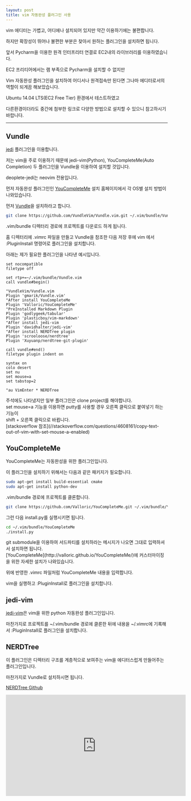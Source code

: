 ```yaml
---
layout: post
title: vim 자동완성 플러그인 사용
---
```


vim 에디터는 가볍고, 어디에나 설치되어 있지만 약간 이용하기에는 불편합니다.

하지만 확장성이 뛰어나 불편한 부분은 찾아서 원하는 플러그인을 설치하면 됩니다.

앞서 Pycharm을 이용한 원격 인터프리터 연결로 EC2내의 라이브러리를 이용하였습니다.

EC2 프리티어에서는 램 부족으로 Pycharm을 설치할 수 없지만

Vim 자동완성 플러그인을 설치하여 어디서나 원격접속만 된다면 그나마 에디터로서의 역할이 되게끔 해보았습니다.

Ubuntu 14.04 LTS(EC2 Free Tier) 환경에서 테스트하였고

다른환경이더라도 중간에 첨부한 링크로 다양한 방법으로 설치할 수 있으니 참고하시기 바랍니다.

---

## Vundle

[jedi](//jedi.jedidjah.ch/en/latest/docs/usage.html) 플러그인을 이용합니다.

저는 vim을 주로 이용하기 때문에 jedi-vim(Python), YouCompleteMe(Auto Completion) 두 플러그인을 Vundle을 이용하여 설치할 것입니다.

<div class='def'>
deoplete-jedi는 neovim 전용입니다.
</div>

먼저 자동완성 플러그인인 [YouCompleteMe](http://valloric.github.io/YouCompleteMe/) 설치 홈페이지에서 각 OS별 설치 방법이 나와있습니다.

먼저 [Vundle](https://github.com/VundleVim/Vundle.vim)을 설치하라고 합니다.

```bash
git clone https://github.com/VundleVim/Vundle.vim.git ~/.vim/bundle/Vundle.vim
```

.vim/bundle 디렉터리 경로에 프로젝트를 다운로드 하게 됩니다.

홈 디렉터리에 .vimrc 파일을 만들고 Vundle을 참조한 다음 저장 후에 vim 에서 :PluginInstall 명령어로 플러그인을 설치합니다.

아래는 제가 필요한 플러그인을 나타낸 예시입니다.

```vim
set nocompatible
filetype off

set rtp+=~/.vim/bundle/Vundle.vim
call vundle#begin()

"VundleVim/Vundle.vim
Plugin 'gmarik/Vundle.vim'
"After install YouCompleteMe
Plugin 'Valloric/YouCompleteMe'
"PreInstalled Markdown Plugin
Plugin 'godlygeek/tabular'
Plugin 'plasticboy/vim-markdown'
"After install jedi-vim
Plugin 'davidhalter/jedi-vim'
"After install NERDTree plugin
Plugin 'scrooloose/nerdtree'
Plugin 'Xuyuanp/nerdtree-git-plugin'

call vundle#end()
filetype plugin indent on

syntax on
colo desert
set nu
set mouse=a
set tabstop=2

"au VimEnter * NERDTree
```

<div class="def">
주석에도 나타냈지만 일부 플러그인은 clone project를 해야합니다.
</div>


<div class="warn">
set mouse=a 기능을 이용하면 putty를 사용할 경우 오른쪽 클릭으로 붙여넣기 하는 기능이<br>
shift + 오른쪽 클릭으로 바뀝니다.<br>
[stackoverflow 참조](//stackoverflow.com/questions/4608161/copy-text-out-of-vim-with-set-mouse-a-enabled)
</div>

## YouCompleteMe

YouCompleteMe는 자동완성을 위한 플러그인입니다.

이 플러그인을 설치하기 위해서는 다음과 같은 패키지가 필요합니다.

```bash
sudo apt-get install build-essential cmake
sudo apt-get install python-dev
```

.vim/bundle 경로에 프로젝트를 클론합니다.

```bash
git clone https://github.com/Valloric/YouCompleteMe.git ~/.vim/bundle/YouCompleteMe
```

그런 다음 install.py를 실행시키면 됩니다.

```bash
cd ~/.vim/bundle/YouCompleteMe
./install.py
```

<div class='def'>
git submodule을 이용하여 서드파티를 설치하라는 메시지가 나오면 그대로 입력하셔서 설치하면 됩니다.<br>
[YouCompleteMe](http://valloric.github.io/YouCompleteMe/)에 커스터마이징을 위한 자세한 설치가 나와있습니다.
</div>

위에 반영한 .vimrc 파일처럼 YouCompleteMe 내용을 입력합니다.

vim을 실행하고 :PluginInstall로 플러그인을 설치합니다.

## jedi-vim

[jedi-vim](//github.com/davidhalter/jedi-vim)은 vim을 위한 python 자동완성 플러그인입니다.

마찬가지로 프로젝트를 ~/.vim/bundle 경로에 클론한 뒤에 내용을 ~/.vimrc에 기록해서 :PluginInstall로 플러그인을 설치합니다.

## NERDTree

이 플러그인은 디렉터리 구조를 계층적으로 보여주는 vim을 에디터스럽게 만들어주는 플러그인입니다.

마찬가지로 Vundle로 설치하시면 됩니다.

[NERDTree Github](//github.com/scrooloose/nerdtree)

<iframe width="560" height="315" src="https://www.youtube.com/embed/u3jLbKtzXuA" frameborder="0" allowfullscreen></iframe>

